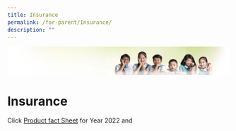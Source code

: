 ```yaml
---
title: Insurance
permalink: /for-parent/Insurance/
description: ""
---
```

![](/images/Banner.jpg)

Insurance
=========

Click [Product fact Sheet](/files/Product%20Fact%20Sheet%20Year%202022%20Sep%202022.pdf) for Year 2022 and